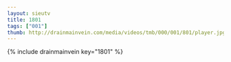 ```yaml
--- 
layout: sieutv
title: 1801
tags: ["001"]
thumb: http://drainmainvein.com/media/videos/tmb/000/001/801/player.jpg
---
```

{% include drainmainvein key="1801" %} 
